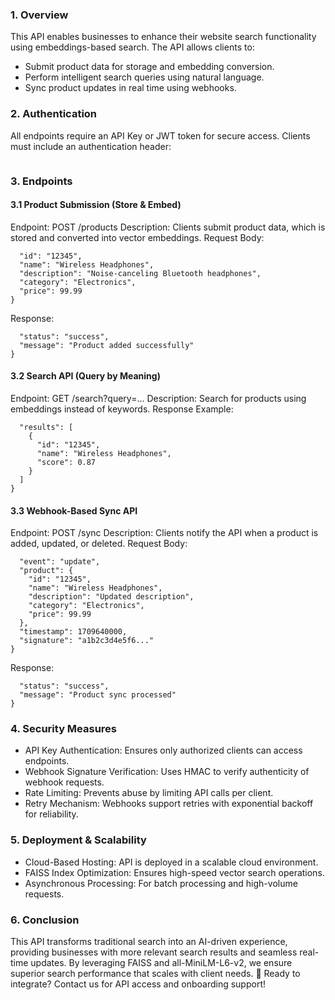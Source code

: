 ### 1. Overview
This API enables businesses to enhance their website search functionality using embeddings-based search. The API allows clients to:
- Submit product data for storage and embedding conversion.
- Perform intelligent search queries using natural language.
- Sync product updates in real time using webhooks.
### 2. Authentication
All endpoints require an API Key or JWT token for secure access. Clients must include an authentication header:
```Authorization: Bearer YOUR_API_KEY

```
### 3. Endpoints
#### 3.1 Product Submission (Store & Embed)
Endpoint: POST /products
Description: Clients submit product data, which is stored and converted into vector embeddings.
Request Body:
```{
  "id": "12345",
  "name": "Wireless Headphones",
  "description": "Noise-canceling Bluetooth headphones",
  "category": "Electronics",
  "price": 99.99
}

```
Response:
```{
  "status": "success",
  "message": "Product added successfully"
}

```
#### 3.2 Search API (Query by Meaning)
Endpoint: GET /search?query=...
Description: Search for products using embeddings instead of keywords.
Response Example:
```{
  "results": [
    {
      "id": "12345",
      "name": "Wireless Headphones",
      "score": 0.87
    }
  ]
}

```
#### 3.3 Webhook-Based Sync API
Endpoint: POST /sync
Description: Clients notify the API when a product is added, updated, or deleted.
Request Body:
```{
  "event": "update",
  "product": {
    "id": "12345",
    "name": "Wireless Headphones",
    "description": "Updated description",
    "category": "Electronics",
    "price": 99.99
  },
  "timestamp": 1709640000,
  "signature": "a1b2c3d4e5f6..."
}

```
Response:
```{
  "status": "success",
  "message": "Product sync processed"
}

```
### 4. Security Measures
- API Key Authentication: Ensures only authorized clients can access endpoints.
- Webhook Signature Verification: Uses HMAC to verify authenticity of webhook requests.
- Rate Limiting: Prevents abuse by limiting API calls per client.
- Retry Mechanism: Webhooks support retries with exponential backoff for reliability.
### 5. Deployment & Scalability
- Cloud-Based Hosting: API is deployed in a scalable cloud environment.
- FAISS Index Optimization: Ensures high-speed vector search operations.
- Asynchronous Processing: For batch processing and high-volume requests.
### 6. Conclusion
This API transforms traditional search into an AI-driven experience, providing businesses with more relevant search results and seamless real-time updates. By leveraging FAISS and all-MiniLM-L6-v2, we ensure superior search performance that scales with client needs.
🚀 Ready to integrate? Contact us for API access and onboarding support!
